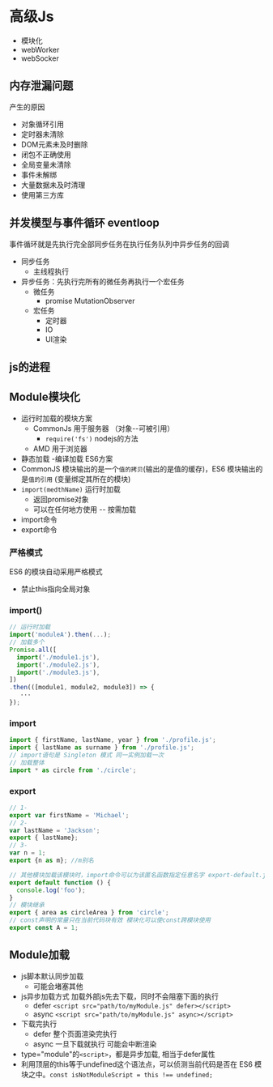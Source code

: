 # 高级Js 
- 模块化
- webWorker
- webSocker

## 内存泄漏问题
产生的原因
- 对象循环引用
- 定时器未清除
- DOM元素未及时删除
- 闭包不正确使用
- 全局变量未清除
- 事件未解绑
- 大量数据未及时清理
- 使用第三方库
## 并发模型与事件循环 eventloop
事件循环就是先执行完全部同步任务在执行任务队列中异步任务的回调
- 同步任务
  - 主线程执行
- 异步任务：先执行完所有的微任务再执行一个宏任务
  - 微任务
    - promise MutationObserver
  - 宏任务
    - 定时器
    - IO
    - UI渲染
## js的进程
## Module模块化
- 运行时加载的模块方案
  - CommonJs 用于服务器 （对象--可被引用）   
    - `require('fs')` nodejs的方法
  - AMD 用于浏览器
- 静态加载 -编译加载 ES6方案
- CommonJS 模块输出的是一个`值的拷贝`(输出的是值的缓存)，ES6 模块输出的是`值的引用` (变量绑定其所在的模块)
- `import(medthName)` 运行时加载
  - 返回promise对象
  - 可以在任何地方使用 -- 按需加载
- import命令
- export命令
### 严格模式
ES6 的模块自动采用严格模式
- 禁止this指向全局对象
### import()
```js
// 运行时加载
import('moduleA').then(...);
// 加载多个
Promise.all([
  import('./module1.js'),
  import('./module2.js'),
  import('./module3.js'),
])
.then(([module1, module2, module3]) => {
   ···
});
```
### import
```js
import { firstName, lastName, year } from './profile.js';
import { lastName as surname } from './profile.js';
// import语句是 Singleton 模式 同一实例加载一次
// 加载整体
import * as circle from './circle';

```
### export
```js
// 1-
export var firstName = 'Michael';
// 2-
var lastName = 'Jackson';
export { lastName};
// 3-
var n = 1;
export {n as m}; //m别名

// 其他模块加载该模块时，import命令可以为该匿名函数指定任意名字 export-default.js
export default function () {
  console.log('foo');
}
// 模块继承
export { area as circleArea } from 'circle';
// const声明的常量只在当前代码块有效 模块化可以使const跨模块使用
export const A = 1;
```
## Module加载
- js脚本默认同步加载
  - 可能会堵塞其他
- js异步加载方式 加载外部js先去下载，同时不会阻塞下面的执行
  - defer `<script src="path/to/myModule.js" defer></script>`
  - async `<script src="path/to/myModule.js" async></script>`
- 下载完执行
  - defer 整个页面渲染完执行
  - async 一旦下载就执行 可能会中断渲染
- type="module"的`<script>`，都是异步加载, 相当于defer属性
- 利用顶层的this等于undefined这个语法点，可以侦测当前代码是否在 ES6 模块之中。`const isNotModuleScript = this !== undefined;`